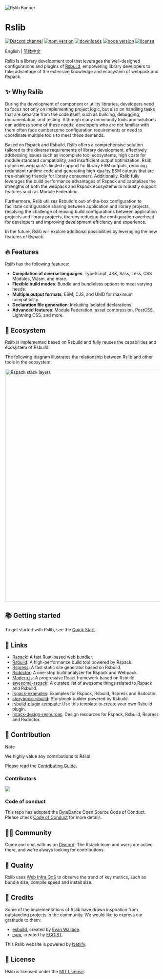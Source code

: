 <picture>
  <img alt="Rslib Banner" src="https://assets.rspack.dev/rslib/rslib-banner.png">
</picture>

# Rslib

<p>
  <a href="https://discord.gg/FQfm7VqU"><img src="https://img.shields.io/badge/chat-discord-blue?style=flat-square&logo=discord&colorA=564341&colorB=F8F5FF" alt="Discord channel" /></a>
  <a href="https://npmjs.com/package/@rslib/core?activeTab=readme"><img src="https://img.shields.io/npm/v/@rslib/core?style=flat-square&colorA=564341&colorB=F8F5FF" alt="npm version" /></a>
  <a href="https://npmcharts.com/compare/@rslib/core?minimal=true"><img src="https://img.shields.io/npm/dm/@rslib/core.svg?style=flat-square&colorA=564341&colorB=F8F5FF" alt="downloads" /></a>
  <a href="https://nodejs.org/en/about/previous-releases"><img src="https://img.shields.io/node/v/@rslib/core.svg?style=flat-square&colorA=564341&colorB=F8F5FF" alt="node version"></a>
  <a href="https://github.com/web-infra-dev/rslib/blob/main/LICENSE"><img src="https://img.shields.io/badge/License-MIT-blue.svg?style=flat-square&colorA=564341&colorB=F8F5FF" alt="license" /></a>
</p>

English | [简体中文](./README.zh-CN.md)

Rslib is a library development tool that leverages the well-designed configurations and plugins of [Rsbuild](https://rsbuild.dev), empowering library developers to take advantage of the extensive knowledge and ecosystem of webpack and Rspack.

## ✨ Why Rslib

During the development of component or utility libraries, developers need to focus not only on implementing project logic, but also on handling tasks that are separate from the code itself, such as building, debugging, documentation, and testing. Although many community tools and solutions can address some of these needs, developers who are not familiar with them often face cumbersome configuration requirements or need to coordinate multiple tools to meet these demands.

Based on Rspack and Rsbuild, Rslib offers a comprehensive solution tailored to the diverse requirements of library development, effectively addressing issues such as incomplete tool ecosystems, high costs for module standard compatibility, and insufficient output optimization. Rslib optimizes webpack's limited support for library ESM outputs, reducing redundant runtime code and generating high-quality ESM outputs that are tree-shaking friendly for library consumers. Additionally, Rslib fully leverages the build performance advantages of Rspack and capitalizes the strengths of both the webpack and Rspack ecosystems to robustly support features such as Module Federation.

Furthermore, Rslib utilizes Rsbuild's out-of-the-box configuration to facilitate configuration sharing between application and library projects, resolving the challenge of reusing build configurations between application projects and library projects, thereby reducing the configuration overhead for developers and improving development efficiency and experience.

In the future, Rslib will explore additional possibilities by leveraging the new features of Rspack.

## 🔥 Features

Rslib has the following features:

- **Compilation of diverse languages**: TypeScript, JSX, Sass, Less, CSS Modules, Wasm, and more.
- **Flexible build modes**: Bundle and bundleless options to meet varying needs.
- **Multiple output formats**: ESM, CJS, and UMD for maximum compatibility.
- **Declaration file generation**: Including isolated declarations.
- **Advanced features**: Module Federation, asset compression, PostCSS, Lightning CSS, and more.

## 🎯 Ecosystem

Rslib is implemented based on Rsbuild and fully reuses the capabilities and ecosystem of Rsbuild.

The following diagram illustrates the relationship between Rslib and other tools in the ecosystem:

<img src="https://assets.rspack.dev/rsbuild/assets/rspack-stack-layers.png" alt="Rspack stack layers" width="760" />

## 📚 Getting started

To get started with Rslib, see the [Quick Start](https://lib.rsbuild.dev/guide/start/quick-start).

## 🦀 Links

- [Rspack](https://github.com/web-infra-dev/rspack): A fast Rust-based web bundler.
- [Rsbuild](https://github.com/web-infra-dev/rsbuild): A high-performance build tool powered by Rspack.
- [Rspress](https://github.com/web-infra-dev/rspress): A fast static site generator based on Rsbuild.
- [Rsdoctor](https://github.com/web-infra-dev/rsdoctor): A one-stop build analyzer for Rspack and Webpack.
- [Modern.js](https://github.com/web-infra-dev/modern.js): A progressive React framework based on Rsbuild.
- [awesome-rspack](https://github.com/web-infra-dev/awesome-rspack): A curated list of awesome things related to Rspack and Rsbuild.
- [rspack-examples](https://github.com/rspack-contrib/rspack-examples): Examples for Rspack, Rsbuild, Rspress and Rsdoctor.
- [storybook-rsbuild](https://github.com/rspack-contrib/storybook-rsbuild): Storybook builder powered by Rsbuild.
- [rsbuild-plugin-template](https://github.com/rspack-contrib/rsbuild-plugin-template): Use this template to create your own Rsbuild plugin.
- [rstack-design-resources](https://github.com/rspack-contrib/rstack-design-resources): Design resources for Rspack, Rsbuild, Rspress and Rsdoctor.

## 🤝 Contribution

> [!NOTE]
> We highly value any contributions to Rslib!

Please read the [Contributing Guide](https://github.com/web-infra-dev/rslib/blob/main/CONTRIBUTING.md).

### Contributors

<a href="https://github.com/web-infra-dev/rslib/graphs/contributors" target="_blank">
  <img src="https://contrib.rocks/image?repo=web-infra-dev/rslib&columns=24">
</a>

### Code of conduct

This repo has adopted the ByteDance Open Source Code of Conduct. Please check [Code of Conduct](./CODE_OF_CONDUCT.md) for more details.

## 🧑‍💻 Community

Come and chat with us on [Discord](https://discord.gg/FQfm7VqU)! The Rstack team and users are active there, and we're always looking for contributions.

## 🌟 Quality

Rslib uses [Web Infra QoS](https://web-infra-qos.netlify.app?product=rslib&metrics=bundle-size) to observe the trend of key metrics, such as bundle size, compile speed and install size.

## 🙏 Credits

Some of the implementations of Rslib have drawn inspiration from outstanding projects in the community. We would like to express our gratitude to them:

- [esbuild](https://github.com/evanw/esbuild), created by [Evan Wallace](https://github.com/evanw).
- [tsup](https://github.com/egoist/tsup), created by [EGOIST](https://github.com/egoist).

This Rslib website is powered by [Netlify](https://www.netlify.com/).

## 📖 License

Rslib is licensed under the [MIT License](https://github.com/web-infra-dev/rslib/blob/main/LICENSE).
